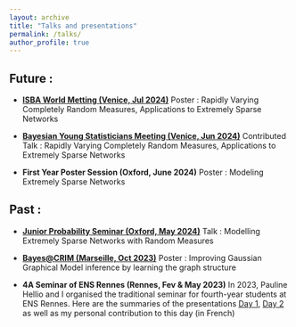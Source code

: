 ```yaml
---
layout: archive
title: "Talks and presentations"
permalink: /talks/
author_profile: true
---
```


## Future :

- **[ISBA World Metting (Venice, Jul 2024)](https://www.unive.it/web/en/2208/home)** Poster : Rapidly Varying Completely Random Measures, Applications to Extremely Sparse Networks

- **[Bayesian Young Statisticians Meeting (Venice, Jun 2024)](https://events.stat.uconn.edu/BAYSM2024/)** Contributed Talk : Rapidly Varying Completely Random Measures, Applications to Extremely Sparse Networks

- **First Year Poster Session (Oxford, June 2024)** Poster : Modeling Extremely Sparse Networks


## Past :

- **[Junior Probability Seminar (Oxford, May 2024)](https://talks.ox.ac.uk/talks/series/id/a1fca4a2-7a77-4fa8-94aa-d9a817bce157)** Talk : Modelling Extremely Sparse Networks with Random Measures

- **[Bayes@CRIM (Marseille, Oct 2023)](https://bayesatcirm.github.io/2023/)** Poster : Improving Gaussian Graphical Model inference by learning the graph structure <a href="https://valentinkil.github.io/files/pdf/PosterMarseille.pdf" class="special-link"><i class="fas fa-fw fa-file-pdf zoom" aria-hidden="true"></i></a>

- **4A Seminar of ENS Rennes (Rennes, Fev & May 2023)** In 2023, Pauline Hellio and I organised the traditional seminar for fourth-year students at ENS Rennes. Here are the summaries of the presentations [Day 1](/files/pdf/Journee4A.pdf), [Day 2](/files/pdf/Journee4A2.pdf) as well as my personal contribution to this day (in French) <a href="https://valentinkil.github.io/files/pdf/LGN.pdf" class="special-link"><i class="fas fa-fw fa-file-pdf zoom" aria-hidden="true"></i></a>



